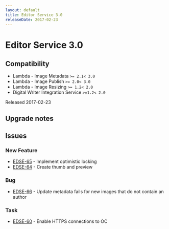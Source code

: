 ```yaml
---
layout: default
title: Editor Service 3.0
releaseDate: 2017-02-23
---
```

<div class="jumbotron">
    <h1>Editor Service 3.0</h1>    
    <h2>Compatibility</h2>
    <ul>
        <li>Lambda - Image Metadata <code>>= 2.1</code><code>< 3.0</code></li>
        <li>Lambda - Image Publish <code>>= 2.0</code><code>< 3.0</code></li>
        <li>Lambda - Image Resizing <code>>= 1.2</code><code>< 2.0</code></li>
        <li>Digital Writer Integration Service <code>>=1.2</code><code>< 2.0</code></li>
    </ul>
</div>

Released 2017-02-23



## Upgrade notes  
                 



## Issues  


### New Feature 

 * [EDSE-65](https://jira.infomaker.se/browse/EDSE-65) - Implement optimistic locking 
 * [EDSE-64](https://jira.infomaker.se/browse/EDSE-64) - Create thumb and preview 


### Bug 

 * [EDSE-66](https://jira.infomaker.se/browse/EDSE-66) - Update metadata fails for new images that do not contain an author 


### Task 

 * [EDSE-60](https://jira.infomaker.se/browse/EDSE-60) - Enable HTTPS connections to OC 


